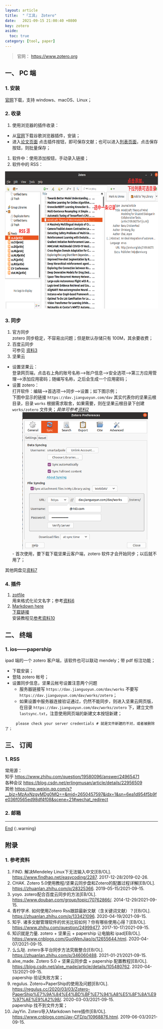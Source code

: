 ```yaml
---
layout: article
title:  "「工具」 Zotero"
date:   2021-09-15 21:00:40 +0800
key: zotero
aside:
  toc: true
category: [tool, paper]
---
```


<span id='head'></span>  
>官网：  <https://www.zotero.org>    

<!--more-->


## 一、 PC 端
### 1. 安装
[官网](https://www.zotero.org)下载，支持 windows、macOS、Linux；    

### 2. 收录
1. 使用浏览器的插件收录：    
- 从[官网](https://www.zotero.org)下载谷歌浏览器插件，安装；    
- 进入[论文页面](https://arxiv.org/abs/2109.06168) 点击插件按钮，即可保存文献；也可以进入[列表页面](https://arxiv.org/list/cs.CV/new)，点击保存按钮，则批量保存；    
1. 软件中：使用添加按钮，手动录入链接；    
1. 软件中的 RSS：   
<center class='half'>
  <img src="/assets/images/tools/paper/rss.png" height="450">
</center>


### 3. 同步
1. 官方同步     
zotero 同步稳定，不容易出问题；但是默认存储只有 100M，其余要收费；    
1. 百度云同步    
可参见 [资料3](#3)    
1. 坚果云    
- 设置坚果云：    
登录网页端，点击右上角的账号名称——>账户信息——>安全选项——>第三方应用管理——>添加应用密码；随编写名称，之后会生成一个应用密码；     
- 设置 zotero：    
打开软件：编辑——>首选项——>同步——>设置；如下图示例；   
下图中显示的链接 `https://dav.jianguoyun.com/dav` 其实代表你的坚果云根目录，目录 `works` 根据需求取舍，如果需要，则在坚果云根目录下创建 `works/zotero` 文件夹；*具体可参考[资料2](#2)*   
  <center class='half'>
    <img src="/assets/images/tools/paper/sync.png" height="450">
  </center>   
  - 首次使用，要下载下载坚果云客户端，zotero 软件才会开始同步；以后就不用了；   

其他网盘见[资料7](#7)    

### 4. 插件
1. [zotfile](#2)    
用来格式化论文名字；参考[资料6](#6)    
1. [Markdown here](#10)    
[下载链接](https://github.com/ffecon/tools)    
安装教程见[参考资料10](#10)    

## 二、 终端
### 1. ios——papership    
ipad 端的一个 zotero 客户端，该软件也可以联动 mendely；带 pdf 标注功能；    

- 下载安装；   
- 登陆 zotero 帐号；    
- 设置同步信息，坚果云帐号设置注意两个问题    
  - 服务器链接写 `https://dav.jianguoyun.com/dav/works` 不要写 `https://dav.jianguoyun.com/dav/works/zotero`；      
  - 如果设置中服务器连接验证通过，仍然不能同步，则进入坚果云网页版，在目录 `https://dav.jianguoyun.com/dav/works/zotero` 下，建立文件 `lastsync.txt`，注意使用网页端的新建文本按钮新建；    

```
     please check your server credentials # 就是文件新建的不对，或者被删除了；   
```

## 三、 订阅
### 1. RSS   
常用源：    
知乎 <https://www.zhihu.com/question/19580096/answer/24965471>    
各种会议 <https://blog.csdn.net/erlingmusan/article/details/22956509>    
其他 <https://mp.weixin.qq.com/s?__biz=MzAxNzgyMDg0MQ==&mid=2650457597&idx=1&sn=6ea1d954f5b9fe036f0565ed98df4f08&scene=21#wechat_redirect>     

### 2. 邮箱    


-------------------  
[End](#head)
{:.warning}  

## 附录
### 1. 参考资料
1. FIND. 解决Mendeley Linux下无法输入中文[EB/OL]. <https://www.findhao.net/easycoding/2287>. 2017-12-28/2019-02-26.   
<span id="2"> </span>    
1. CHAK. Zotero 5.0使用教程/坚果云同步盘和Zotero的配置过程详解[EB/OL]. <https://zhuanlan.zhihu.com/p/28325366>. 2019-05-15/2021-09-15.    
<span id="3"> </span>   
1. yoyo. zotero配合百度云同步的方法[EB/OL]. <https://www.douban.com/group/topic/70762866/>. 2014-12-29/2021-09-15.    
<span id="4"> </span>   
1. 青柠学术. 如何使用Zotero Rss跟踪最新文献（含关键词文献）？[EB/OL]. <https://zhuanlan.zhihu.com/p/133421096>. 2020-04-19/2021-09-15.    
<span id="5"> </span>   
1. 知乎. 诸多文献管理软件的优劣比较如何？你有哪些使用心得？[EB/OL]. <https://www.zhihu.com/question/24999477>. 2017-10-17/2021-09-15.     
<span id="6"> </span>   
1. 知识就是力量. zotero + 坚果云 + papership 让电脑和 ipad[EB/OL]. <https://www.cnblogs.com/GuoWenJiao/p/12655644.html>. 2020-04-07/2021-09-15.    
<span id="7"> </span>   
1. 么么哒. zotero多平台同步方法究极整合[EB/OL]. <https://zhuanlan.zhihu.com/p/346060488>. 2021-01-21/2021-09-15.     
<span id="8"> </span>   
1. alxe_made. Zotero 5.0 + 坚果云同步盘 + papership 配置教程[EB/OL]. <https://blog.csdn.net/alxe_made/article/details/105480762>. 2020-04-13/2021-09-15.    
papership 验证失败方案；    
<span id="9"> </span>   
1. regulus. Zotero+PaperShip的使用及问题[EB/OL]. <https://regulus.cc/2020/03/03/Zotero-PaperShip%E7%9A%84%E4%BD%BF%E7%94%A8%E5%8F%8A%E9%97%AE%E9%A2%98/>. 2020-03-03/2021-09-15.    
papership 找不到文件方案；   
<span id="10"> </span>   
1. JayYin. Zotero导入Markdown here插件[EB/OL]. <https://www.cnblogs.com/Jay-CFD/p/10968876.html>. 2019-06-03/2021-09-15.    
